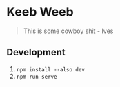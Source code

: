 # Keeb Weeb

> This is some cowboy shit
>               - Ives

## Development

1. `npm install --also dev`
2. `npm run serve`
